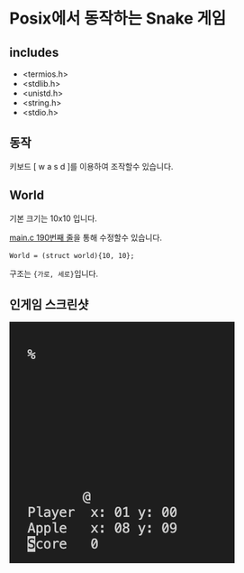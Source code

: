 # Posix에서 동작하는 Snake 게임
## includes
* <termios.h>
* <stdlib.h>
* <unistd.h>
* <string.h>
* <stdio.h>
## 동작
키보드 [ w a s d ]를 이용하여 조작할수 있습니다.
## World
기본 크기는 10x10 입니다.

[main.c 190번째 줄](https://github.com/blackkong8/Posix-Games/blob/b584dd9b1fdae8f7952e64d7507d8cd597cd61e0/snake/main.c#L190)을 통해 수정할수 있습니다.
```
World = (struct world){10, 10};
```
구조는 ```{가로, 세로}```입니다.
## 인게임 스크린샷
![screenshot](https://github.com/blackkong8/Posix-Games/blob/master/snake/screenshot.png?raw=true)